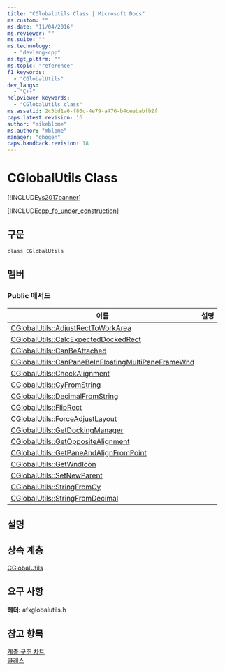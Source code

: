 ```yaml
---
title: "CGlobalUtils Class | Microsoft Docs"
ms.custom: ""
ms.date: "11/04/2016"
ms.reviewer: ""
ms.suite: ""
ms.technology: 
  - "devlang-cpp"
ms.tgt_pltfrm: ""
ms.topic: "reference"
f1_keywords: 
  - "CGlobalUtils"
dev_langs: 
  - "C++"
helpviewer_keywords: 
  - "CGlobalUtils class"
ms.assetid: 2c5bd1a6-f80c-4e79-a476-b4ceebabfb2f
caps.latest.revision: 16
author: "mikeblome"
ms.author: "mblome"
manager: "ghogen"
caps.handback.revision: 18
---
```

# CGlobalUtils Class
[!INCLUDE[vs2017banner](../../assembler/inline/includes/vs2017banner.md)]

[!INCLUDE[cpp_fp_under_construction](../../mfc/reference/includes/cpp_fp_under_construction_md.md)]  
  
## 구문  
  
```  
class CGlobalUtils  
```  
  
## 멤버  
  
### Public 메서드  
  
|이름|설명|  
|--------|--------|  
|[CGlobalUtils::AdjustRectToWorkArea](../Topic/CGlobalUtils::AdjustRectToWorkArea.md)||  
|[CGlobalUtils::CalcExpectedDockedRect](../Topic/CGlobalUtils::CalcExpectedDockedRect.md)||  
|[CGlobalUtils::CanBeAttached](../Topic/CGlobalUtils::CanBeAttached.md)||  
|[CGlobalUtils::CanPaneBeInFloatingMultiPaneFrameWnd](../Topic/CGlobalUtils::CanPaneBeInFloatingMultiPaneFrameWnd.md)||  
|[CGlobalUtils::CheckAlignment](../Topic/CGlobalUtils::CheckAlignment.md)||  
|[CGlobalUtils::CyFromString](../Topic/CGlobalUtils::CyFromString.md)||  
|[CGlobalUtils::DecimalFromString](../Topic/CGlobalUtils::DecimalFromString.md)||  
|[CGlobalUtils::FlipRect](../Topic/CGlobalUtils::FlipRect.md)||  
|[CGlobalUtils::ForceAdjustLayout](../Topic/CGlobalUtils::ForceAdjustLayout.md)||  
|[CGlobalUtils::GetDockingManager](../Topic/CGlobalUtils::GetDockingManager.md)||  
|[CGlobalUtils::GetOppositeAlignment](../Topic/CGlobalUtils::GetOppositeAlignment.md)||  
|[CGlobalUtils::GetPaneAndAlignFromPoint](../Topic/CGlobalUtils::GetPaneAndAlignFromPoint.md)||  
|[CGlobalUtils::GetWndIcon](../Topic/CGlobalUtils::GetWndIcon.md)||  
|[CGlobalUtils::SetNewParent](../Topic/CGlobalUtils::SetNewParent.md)||  
|[CGlobalUtils::StringFromCy](../Topic/CGlobalUtils::StringFromCy.md)||  
|[CGlobalUtils::StringFromDecimal](../Topic/CGlobalUtils::StringFromDecimal.md)||  
  
## 설명  
  
## 상속 계층  
 [CGlobalUtils](../../mfc/reference/cglobalutils-class.md)  
  
## 요구 사항  
 **헤더:** afxglobalutils.h  
  
## 참고 항목  
 [계층 구조 차트](../../mfc/hierarchy-chart.md)   
 [클래스](../../mfc/reference/mfc-classes.md)
